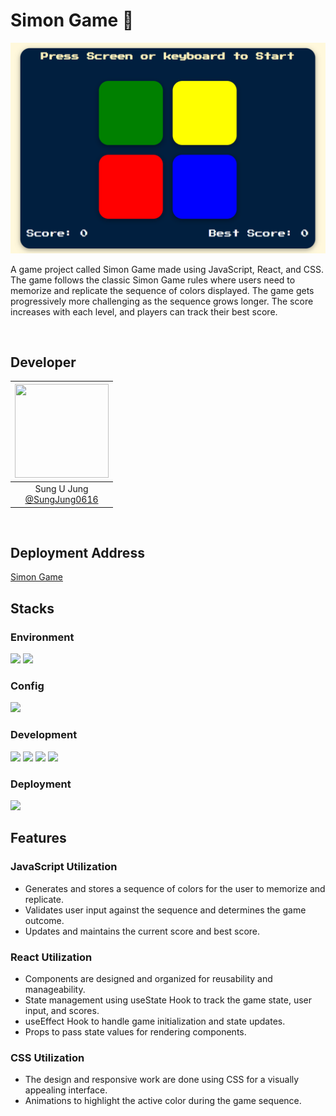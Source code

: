 # Simon Game 🧐

![image](./public/image/mainpage.png)

A game project called Simon Game made using JavaScript, React, and CSS. The game follows the classic Simon Game rules where users need to memorize and replicate the sequence of colors displayed. The game gets progressively more challenging as the sequence grows longer. The score increases with each level, and players can track their best score.

<br>

## Developer

| <img src="https://avatars.githubusercontent.com/u/35758170?v=4" width="150" height="150"/> |
| :----------------------------------------------------------------------------------------: |
|              Sung U Jung<br/>[@SungJung0616](https://github.com/SungJung0616)              |

<br>

## Deployment Address

[Simon Game](https://sj-simongame.netlify.app/)

## Stacks

### Environment

<img src="https://img.shields.io/badge/git-F05032?style=for-the-badge&logo=git&logoColor=white"> <img src="https://img.shields.io/badge/github-181717?style=for-the-badge&logo=github&logoColor=white">

### Config

<img src="https://img.shields.io/badge/NPM-%23CB3837.svg?style=for-the-badge&logo=npm&logoColor=white">

### Development

<img src="https://img.shields.io/badge/react-61DAFB?style=for-the-badge&logo=react&logoColor=black"> <img src="https://img.shields.io/badge/bootstrap-7952B3?style=for-the-badge&logo=bootstrap&logoColor=white"> <img src="https://img.shields.io/badge/javascript-F7DF1E?style=for-the-badge&logo=javascript&logoColor=black"> <img src="https://img.shields.io/badge/css-1572B6?style=for-the-badge&logo=css3&logoColor=white">

### Deployment

<img src="https://img.shields.io/badge/netlify-%23000000.svg?style=for-the-badge&logo=netlify&logoColor=#00C7B7">
<br>

## Features

### JavaScript Utilization

- Generates and stores a sequence of colors for the user to memorize and replicate.
- Validates user input against the sequence and determines the game outcome.
- Updates and maintains the current score and best score.

### React Utilization

- Components are designed and organized for reusability and manageability.
- State management using useState Hook to track the game state, user input, and scores.
- useEffect Hook to handle game initialization and state updates.
- Props to pass state values for rendering components.

### CSS Utilization

- The design and responsive work are done using CSS for a visually appealing interface.
- Animations to highlight the active color during the game sequence.
